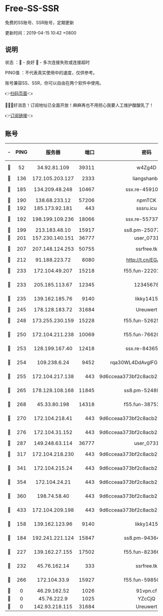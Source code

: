 # Free-SS-SSR

免费的SS账号、SSR账号，定期更新

更新时间：2019-04-15 10:42 +0800

## 说明

状态     ：🙂 - 良好 🙁 - 多次连接失败或连接超时

PING值   ：不代表真实使用中的速度，仅供参考。

账号兼容SS、SSR，你可以自由在两个软件中使用。

👉[扫码页面](https://liesauer.github.io/Free-SS-SSR/)👈

🎉🎉🎉好消息！订阅地址已全面开放！麻麻再也不用担心我要人工维护酸酸乳了！

👉[订阅链接](https://www.liesauer.net/yogurt/subscribe?ACCESS_TOKEN=DAYxR3mMaZAsaqUb)👈

## 账号

|-|PING|服务器|端口|密码|加密方式|区域|
|:----:|:----:|:-----:|-----:|:----:|:----:|:----:|
|🙂|52|34.92.81.109|39311|w4Zg4D|chacha20-ietf|US|
|🙂|136|172.105.203.127|2333|liangshanbo|chacha20|JP|
|🙂|185|134.209.48.248|10467|ssx.re-45910781|aes-256-cfb|US|
|🙂|190|138.68.233.12|57206|npmTCK|rc4-md5|US|
|🙂|192|185.173.92.181|443|sssru.icu|rc4-md5|RU|
|🙂|192|198.199.109.236|18066|ssx.re-55737292|aes-256-cfb|US|
|🙂|199|213.183.48.10|15917|ss8.pm-25077402|rc4-md5|RU|
|🙂|201|157.230.140.151|36777|user_0731|chacha20|US|
|🙂|207|207.148.124.253|50755|ssrfree.tk|aes-256-cfb|SG|
|🙂|212|91.188.223.72|8080|http://t.cn/EGJIyrl|rc4-md5|RU|
|🙂|233|172.104.49.207|15218|f55.fun-22201958|aes-256-cfb|SG|
|🙂|233|205.185.113.67|12345|12345678|aes-256-cfb|US|
|🙂|235|139.162.185.76|9140|likky1415|aes-256-cfb|DE|
|🙂|245|178.128.183.72|31684|Ureuwert|chacha20|US|
|🙂|248|173.255.230.159|15228|f55.fun-52625062|aes-256-cfb|US|
|🙂|250|172.104.211.238|10069|f55.fun-76620042|aes-256-cfb|US|
|🙂|253|128.199.167.40|12418|ssx.re-84365934|aes-256-cfb|SG|
|🙂|254|109.238.6.24|9452|rqa30WL4DdAvgIFG6Fs3znzTa|aes-256-cfb|FR|
|🙂|255|172.104.217.138|443|9d6cceaa373bf2c8acb22e60b6a58be6|aes-256-cfb|US|
|🙂|265|178.128.108.168|11845|ss8.pm-52489011|aes-256-cfb|SG|
|🙂|268|45.33.80.198|14318|f55.fun-38753180|aes-256-cfb|US|
|🙂|270|172.104.218.41|443|9d6cceaa373bf2c8acb22e60b6a58be6|aes-256-cfb|US|
|🙂|276|172.104.31.152|443|9d6cceaa373bf2c8acb22e60b6a58be6|aes-256-cfb|US|
|🙂|287|149.248.63.114|36777|user_0731|chacha20|CA|
|🙂|317|172.104.218.230|443|9d6cceaa373bf2c8acb22e60b6a58be6|aes-256-cfb|US|
|🙂|341|172.104.215.24|443|9d6cceaa373bf2c8acb22e60b6a58be6|aes-256-cfb|US|
|🙂|354|172.104.24.21|443|9d6cceaa373bf2c8acb22e60b6a58be6|aes-256-cfb|US|
|🙂|360|198.74.58.40|443|9d6cceaa373bf2c8acb22e60b6a58be6|aes-256-cfb|US|
|🙂|433|172.104.209.198|443|9d6cceaa373bf2c8acb22e60b6a58be6|aes-256-cfb|US|
|🙂|158|139.162.123.96|9140|likky1415|aes-256-cfb|JP|
|🙂|184|192.241.221.124|15847|ss8.pm-94364968|aes-256-cfb|US|
|🙂|227|139.162.27.155|17502|f55.fun-82366923|aes-256-cfb|SG|
|🙂|232|45.76.162.14|333|ssrfree.tk|aes-256-cfb|SG|
|🙂|266|172.104.33.9|15927|f55.fun-59850834|aes-256-cfb|SG|
|🙁|0|46.29.162.52|1026|91vpn.cf|rc4-md5|RU|
|🙁|0|45.76.222.9|1025|YZcCjQ|rc4-md5|JP|
|🙁|0|142.93.218.115|31684|Ureuwert|chacha20|IN|
